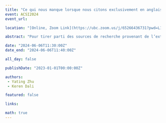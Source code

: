 ```yaml
---
title: "Ce qui nous manque lorsque nous citons exclusivement en anglais : le cas des sources en langue chinoise"
event: ACSI2024
event_url: 

location: "[Online, Zoom Link](https://ubc.zoom.us/j/65266436731?pwd=L1dJRGwrYjNueldyUkFwZXZvc2dpUT09)"

abstract: "Pour tirer parti des sources de recherche provenant de l’extérieur de l’Amérique du Nord, les chercheurs doivent maîtriser les langues du monde. De même, les pairs examinateurs devraient être en mesure d’évaluer les sources citées tout en examinant les travaux universitaires. Cependant, étant donné le monolinguisme répandu et les difficultés d’accès aux études internationales, de nombreuses sources critiques risquent de manquer, ce qui peut être particulièrement préjudiciable aux études multiculturelles. En utilisant un exemple de sources en langue chinoise tirées d'une étude financée par le gouvernement fédéral sur les lecteurs multilingues aux États-Unis, les auteurs mettent en évidence des publications essentielles qui peuvent être négligées par des chercheurs incapables de lire le chinois. Cela pourrait devenir un « trébuchement » majeur, conduisant à des lacunes et à des biais dans les connaissances."

date: "2024-06-06T11:30:00Z"
date_end: "2024-06-06T11:40:00Z"

all_day: false

publishDate: "2023-01-01T00:00:00Z"

authors:
 - Yating Zhu
 - Keren Dali

featured: false

links:

math: true
---
```




